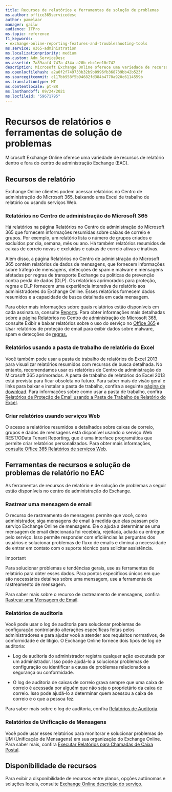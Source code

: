 ```yaml
---
title: Recursos de relatórios e ferramentas de solução de problemas
ms.author: office365servicedesc
author: pamelaar
manager: gailw
audience: ITPro
ms.topic: reference
f1_keywords:
- exchange-online-reporting-features-and-troubleshooting-tools
ms.service: o365-administration
ms.localizationpriority: medium
ms.custom: Adm_ServiceDesc
ms.assetid: 7a89aaf4-747a-434a-a20b-ebc1ee10c742
description: Microsoft Exchange Online oferece uma variedade de recursos de relatório dentro e fora do centro de administração Exchange (EAC).
ms.openlocfilehash: a2a0f2f749733b32b9b0996fb368739bb42b523f
ms.sourcegitcommit: c117bb958f5b94682fd384b4770a920c6114559b
ms.translationtype: MT
ms.contentlocale: pt-BR
ms.lasthandoff: 09/24/2021
ms.locfileid: "59671795"
---
```

# <a name="reporting-features-and-troubleshooting-tools"></a>Recursos de relatórios e ferramentas de solução de problemas

Microsoft Exchange Online oferece uma variedade de recursos de relatório dentro e fora do centro de administração Exchange (EAC).
  
## <a name="reporting-features"></a>Recursos de relatório

Exchange Online clientes podem acessar relatórios no Centro de administração do Microsoft 365, baixando uma Excel de trabalho de relatório ou usando serviços Web.
  
### <a name="reporting-in-the-microsoft-365-admin-center"></a>Relatórios no Centro de administração do Microsoft 365

Há relatórios na página Relatórios no Centro de administração do Microsoft 365 que fornecem informações resumidas sobre caixas de correio e grupos. Por exemplo, um relatório lista o número de grupos criados e excluídos por dia, semana, mês ou ano. Há também relatórios resumidos de caixas de correio novas e excluídas e caixas de correio ativas e inativas. 
  
Além disso, a página Relatórios no Centro de administração do Microsoft 365 contém relatórios de dados de mensagens, que fornecem informações sobre tráfego de mensagens, detecções de spam e malware e mensagens afetadas por regras de transporte Exchange ou políticas de prevenção contra perda de dados (DLP). Os relatórios aprimorados para proteção, regras e DLP fornecem uma experiência interativa de relatório aos administradores do Exchange Online. Esses relatórios fornecem dados resumidos e a capacidade de busca detalhada em cada mensagem.
  
Para obter mais informações sobre quais relatórios estão disponíveis em cada assinatura, consulte [Reports](../office-365-platform-service-description/reports.md). Para obter informações mais detalhadas sobre a página Relatórios no Centro de administração do Microsoft 365, consulte Exibir e baixar relatórios sobre o uso do serviço no [Office 365](/microsoft-365/admin/activity-reports/activity-reports) e Usar relatórios de proteção de email para exibir dados sobre malware, spam e detecções de [regras.](/exchange/monitoring/use-mail-protection-reports)
  
### <a name="reporting-using-the-excel-reporting-workbook"></a>Relatórios usando a pasta de trabalho de relatório do Excel

Você também pode usar a pasta de trabalho de relatórios do Excel 2013 para visualizar relatórios resumidos com recursos de busca detalhada. No entanto, recomendamos usar os relatórios de Centro de administração do Microsoft 365 aprimorados. A pasta de trabalho de relatórios do Excel 2013 está prevista para ficar obsoleta no futuro. Para saber mais de visão geral e links para baixar e instalar a pasta de trabalho, confira a seguinte [página de download](https://go.microsoft.com/fwlink/p/?LinkId=271776). Para informações sobre como usar a pasta de trabalho, confira [Relatórios de Proteção de Email usando a Pasta de Trabalho de Relatório do Excel](/previous-versions/exchange-server/exchange-150/jj945734(v=exchg.150)). 
  
### <a name="reporting-using-web-services"></a>Criar relatórios usando serviços Web

O acesso a relatórios resumidos e detalhados sobre caixas de correio, grupos e dados de mensagens está disponível usando o serviço Web REST/OData Tenant Reporting, que é uma interface programática que permite criar relatórios personalizados. Para obter mais informações, [consulte Office 365 Relatórios de serviços Web](/previous-versions/office/developer/o365-enterprise-developers/jj984325(v=office.15)).
  
## <a name="reporting-features-and-troubleshooting-tools-in-the-eac"></a>Ferramentas de recursos e solução de problemas de relatório no EAC

As ferramentas de recursos de relatório e de solução de problemas a seguir estão disponíveis no centro de administração do Exchange.
  
### <a name="trace-an-email-message"></a>Rastrear uma mensagem de email

O recurso de rastreamento de mensagens permite que você, como administrador, siga mensagens de email à medida que elas passam pelo serviço Exchange Online de mensagens. Ele o ajuda a determinar se uma mensagem de email direcionada foi recebida, rejeitada, adiada ou entregue pelo serviço. Isso permite responder com eficiências às perguntas dos usuários e solucionar problemas de fluxo de emails e diminui a necessidade de entrar em contato com o suporte técnico para solicitar assistência.
  
> [!IMPORTANT]
> Para solucionar problemas e tendências gerais, use as ferramentas de relatório para obter esses dados. Para pontos específicos únicos em que são necessários detalhes sobre uma mensagem, use a ferramenta de rastreamento de mensagem. 
  
Para saber mais sobre o recurso de rastreamento de mensagens, confira [Rastrear uma Mensagem de Email](/exchange/monitoring/trace-an-email-message/trace-an-email-message).
  
### <a name="auditing-reports"></a>Relatórios de auditoria

Você pode usar o log de auditoria para solucionar problemas de configuração controlando alterações específicas feitas pelos administradores e para ajudar você a atender aos requisitos normativos, de conformidade e de litígio. O Exchange Online fornece dois tipos de log de auditoria:
  
- Log de auditoria do administrador registra qualquer ação executada por um administrador. Isso pode ajudá-lo a solucionar problemas de configuração ou identificar a causa de problemas relacionados a segurança ou conformidade. 
    
- O log de auditoria de caixas de correio grava sempre que uma caixa de correio é acessada por alguém que não seja o proprietário da caixa de correio. Isso pode ajudá-lo a determinar quem acessou a caixa de correio e o que a pessoa fez. 
    
Para saber mais sobre o log de auditoria, confira [Relatórios de Auditoria](/exchange/security-and-compliance/exchange-auditing-reports/exchange-auditing-reports).
  
### <a name="unified-messaging-reports"></a>Relatórios de Unificação de Mensagens

Você pode usar esses relatórios para monitorar e solucionar problemas de UM (Unificação de Mensagens) em sua organização do Exchange Online. Para saber mais, confira [Executar Relatórios para Chamadas de Caixa Postal](/exchange/voice-mail-unified-messaging/run-voice-mail-call-reports/run-voice-mail-call-reports).
  
## <a name="feature-availability"></a>Disponibilidade de recursos

Para exibir a disponibilidade de recursos entre planos, opções autônomas e soluções locais, consulte [Exchange Online descrição do serviço.](exchange-online-service-description.md)
